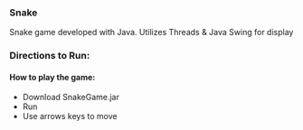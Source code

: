 ### Snake

Snake game developed with Java.
Utilizes Threads & Java Swing for display

### Directions to Run:

#### How to play the game:

* Download SnakeGame.jar 
* Run 
* Use arrows keys to move

